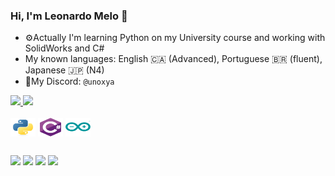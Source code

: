 ### Hi, I'm Leonardo Melo 👋

- ⚙️Actually I'm learning Python on my University course and working with SolidWorks and C#
- My known languages: English 🇨🇦 (Advanced), Portuguese 🇧🇷 (fluent), Japanese 🇯🇵 (N4)
- 🔗My Discord: `@unoxya`
<div style="display: inline_block">
  <a href="https://github.com/LeonardoCMelo">
  <img height="160em" src="https://github-readme-stats.vercel.app/api?username=LeonardoCMelo&show_icons=true&theme=dark&include_all_commits=true&count_private=true">
  <img height="160em" src="https://github-readme-stats.vercel.app/api/top-langs/?username=LeonardoCMelo&layout=compact&langs_count=16&theme=dark">
</div>

<div style="display: inline-block"><br>
  <img align="center" alt="Leo-python" height="30" width="40" src="https://github.com/devicons/devicon/blob/master/icons/python/python-original.svg">
  <img align="center" alt="Leo-c_sharp" height="30" width="40" src="https://github.com/devicons/devicon/blob/master/icons/csharp/csharp-original.svg">
  <img align="center" alt="Leo-arduino" height="30" width="40" src="https://github.com/devicons/devicon/blob/master/icons/arduino/arduino-original.svg">
</div>
</a>

##

<div>
  <a href="https://api.whatsapp.com/send?phone=5531996483183" target="_blank"><img src="https://img.shields.io/badge/WhatsApp-25D366?style=for-the-badge&logo=whatsapp&logoColor=white" target="_blank"></a>
  <a href="https://t.me/Unoxya" target="_blank"><img src="https://img.shields.io/badge/Telegram-2CA5E0?style=for-the-badge&logo=telegram&logoColor=white"></a>
  <a href="mailto:leonardoc.melo2002@gmail.com"><img src="https://img.shields.io/badge/-Gmail-%23333?style=for-the-badge&logo=gmail&logoColor=white" target="_blank"></a>
  <a href="https://www.linkedin.com/in/leonardo-melo02/"><img src="https://img.shields.io/badge/-LinkedIn-%230077B5?style=for-the-badge&logo=linkedin&logoColor=white" target="_blank"></a>
</div>
